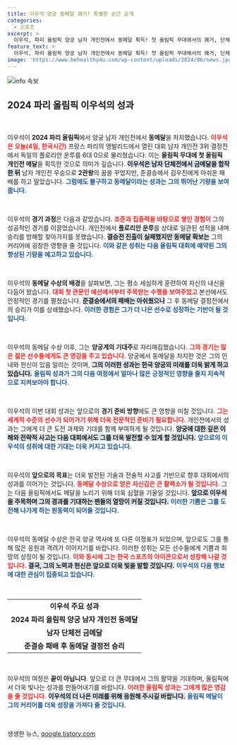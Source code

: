 ```yaml
---
title: 이우석 양궁 동메달 쾌거! 특별한 순간 공개
categories:
  - 스포츠
excerpt: >
  이우석, 파리 올림픽 양궁 남자 개인전에서 동메달 획득! 첫 올림픽 무대에서의 쾌거, 단체전 금메달 이어 개인전에서도 성과를 올린 그의 여정을 만나보세요!
feature_text: >
  이우석, 파리 올림픽 양궁 남자 개인전에서 동메달 획득! 첫 올림픽 무대에서의 쾌거, 단체전 금메달 이어 개인전에서도 성과를 올린 그의 여정을 만나보세요!
image: 'https://www.behealthy4u.com/wp-content/uploads/2024/06/news.jpg'
---
```


<p><img src="https://www.behealthy4u.com/wp-content/uploads/2024/06/news.jpg" alt="info 속보" /></p>

<h2 data-ke-size="size26">2024 파리 올림픽 이우석의 성과</h2>

<p data-ke-size="size16">&nbsp;</p>

<p>이우석이 <strong>2024 파리 올림픽</strong>에서 양궁 남자 개인전에서 <strong>동메달</strong>을 차지했습니다. <b><span style="color: #ee2323;">이우석은 오늘(4일, 한국시간)</span></b> 프랑스 파리의 앵발리드에서 열린 대회 남자 개인전 3위 결정전에서 독일의 플로리안 운루를 6대 0으로 물리쳤습니다. 이는 <strong>올림픽 무대에 첫 올림픽 개인전 메달</strong>을 획득한 것으로 의미가 깊습니다. <b><span style="background-color: #21538527;">이우석은 남자 단체전에서 금메달을 합작한 뒤</span></b> 남자 개인전 우승으로 <strong>2관왕</strong>의 꿈을 꾸었지만, 준결승에서 김우진에게 아쉬운 패배를 하고 말았습니다. <b><span style="color: #1a5490;">그럼에도 불구하고 동메달이라는 성과는 그의 뛰어난 기량을 보여줍니다.</span></b></p>

<p data-ke-size="size16">&nbsp;</p>

<p>이우석의 <strong>경기 과정</strong>은 다음과 같았습니다. <b><span style="color: #ee2323;">조준과 집중력을 바탕으로 쌓인 경험이</span></b> 그의 성공적인 경기를 이끌었습니다. 개인전에서 <strong>플로리안 운루</strong>를 상대로 일관된 성적을 내며 승리를 방해할 찾아가지를 못했습니다. <b><span style="background-color: #21538527;">결승전 진출이 실패했지만 동메달 확보는</span></b> 그의 커리어에 굉장한 영향을 줄 것입니다. <b><span style="color: #1a5490;">이와 같은 성취는 다음 올림픽 대회에 예약된 그의 향상된 기량을 예고하고 있습니다.</span></b></p>

<p data-ke-size="size16">&nbsp;</p>

<p>이우석의 <strong>동메달 수상의 배경</strong>을 살펴보면, 그는 평소 세심하게 훈련하여 자신의 내신을 다듬어 왔습니다. <b><span style="color: #ee2323;">대회 첫 관문인 예선에서부터 주목받는 수행을 보여주었고</span></b> 본선에서도 안정적인 경기를 펼쳤습니다. <b><span style="background-color: #21538527;">준결승에서의 패배는 아쉬웠으나</span></b> 그 후 동메달 결정전에서의 승리가 이를 상쇄했습니다. <b><span style="color: #1a5490;">이러한 경험은 그가 더 나은 선수로 성장하는 기반이 될 것입니다.</span></b></p>

<p data-ke-size="size16">&nbsp;</p>

<p>이우석의 동메달 수상 이후, 그는 <strong>양궁계의 기대주</strong>로 자리매김했습니다. <b><span style="color: #ee2323;">그의 경기는 많은 젊은 선수들에게도 큰 영감을 주고 있습니다.</span></b> 양궁에서 동메달을 차지한 것은 그의 인내와 헌신이 있음 알리는 것이며, <b><span style="background-color: #21538527;">그의 이러한 성과는 한국 양궁의 미래를 더욱 밝게 하고 있습니다.</span></b> <b><span style="color: #1a5490;">올림픽 성과가 그의 다음 여정에서 얼마나 많은 긍정적인 영향을 줄지 지속적으로 지켜보아야 합니다.</span></b></p>

<p data-ke-size="size16">&nbsp;</p>

<p>이우석의 이번 대회 성과는 앞으로의 <strong>경기 준비 방향</strong>에도 큰 영향을 미칠 것입니다. <b><span style="color: #ee2323;">그는 세계적 수준의 선수가 되어가기 위해 더욱 전문적인 준비가 필요합니다.</span></b> 개인전에서의 성과는 그에게 더 큰 도전 과제와 기대를 함께 부여하게 될 것입니다. <b><span style="background-color: #21538527;">양궁에 대한 깊은 이해와 전략적 사고는 다음 대회에서도 그를 더욱 발전할 수 있게 할 것입니다.</span></b> <b><span style="color: #1a5490;">앞으로의 이우석의 성취에 대한 기대는 더욱 커지고 있습니다.</span></b></p>

<p data-ke-size="size16">&nbsp;</p>

<p>이우석의 <strong>앞으로의 목표</strong>는 더욱 발전된 기술과 전술적 사고를 기반으로 향후 대회에서의 성과를 이어가는 것입니다. <b><span style="color: #ee2323;">동메달 수상으로 얻은 자신감은 큰 활력소가 될 것입니다.</span></b> 그는 다음 올림픽에서도 메달을 노리기 위해 더욱 심혈을 기울일 것입니다. <b><span style="background-color: #21538527;">앞으로 이우석을 주목하며 그의 경과를 기대하는 팬들의 열망이 커질 것입니다.</span></b> <b><span style="color: #1a5490;">이러한 기쁨은 그를 도전해 나가게 하는 원동력이 되어줄 것입니다.</span></b></p>

<p data-ke-size="size16">&nbsp;</p>

<p>이우석의 동메달 수상은 한국 양궁 역사에 또 다른 이정표가 되었으며, 앞으로도 그를 통해 많은 응원과 격려가 이어지기를 바랍니다. 이러한 성취는 모든 선수들에게 기쁨과 희망의 상징이 될 것입니다. <b><span style="color: #ee2323;">이와 동시에 그는 한국 스포츠의 아이콘으로서 성장해 나갈 것입니다.</span></b> <b><span style="background-color: #21538527;">결국, 그의 노력과 헌신은 앞으로 더욱 빛을 발할 것입니다.</span></b> <b><span style="color: #1a5490;">이우석의 다음 행보에 대한 관심이 집중되고 있습니다.</span></b></p>

<p data-ke-size="size16">&nbsp;</p>

<table style="width:100%; border-collapse: collapse;">
  <tr>
    <td style="text-align: center; height: 17px;"><b>이우석 주요 성과</b></td>
  </tr>
  <tr>
    <td style="text-align: center; height: 17px;"><b>2024 파리 올림픽 양궁 남자 개인전 동메달</b></td>
  </tr>
  <tr>
    <td style="text-align: center; height: 17px;"><b>남자 단체전 금메달</b></td>
  </tr>
  <tr>
    <td style="text-align: center; height: 17px;"><b>준결승 패배 후 동메달 결정전 승리</b></td>
  </tr>
</table>

<p data-ke-size="size16">&nbsp;</p>

<p>이우석의 여정은 <strong>끝이 아닙니다</strong>. 앞으로 더 큰 무대에서 그의 활약을 기대하며, 올림픽에서 더욱 빛나는 성과를 만들어내기를 바랍니다. <b><span style="color: #ee2323;">이러한 올림픽 성과는 그에게 많은 영감을 줄 것입니다.</span></b> <b><span style="background-color: #21538527;">이우석의 더 나은 미래를 위해 응원해 주시길 바랍니다.</span></b> <b><span style="color: #1a5490;">올림픽 메달이 그의 커리어를 더욱 성장을 가져다 줄 것입니다.</span></b></p>

<p data-ke-size="size16">&nbsp;</p>
생생한 뉴스, <a href="https://qoogle.tistory.com" rel="dofollow">qoogle.tistory.com</a>


